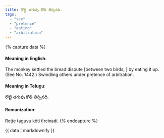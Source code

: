 ```yaml
---
title: రొట్టె తగువు కోతి తీర్చినది.
tags:
  - "see"
  - "pretence"
  - "eating"
  - "arbitration"
---
```


{% capture data %}
#### Meaning in English:
The monkey settled the bread dispute [between two birds, ] by eating it up.
(See No. 1442.)
Swindling others under pretence of arbitration.

#### Meaning in Telugu:
రొట్టె తగువు కోతి తీర్చినది.

#### Romanization:
Roṭṭe taguvu kōti tīrcinadi.
{% endcapture %}

{{ data | markdownify }}

